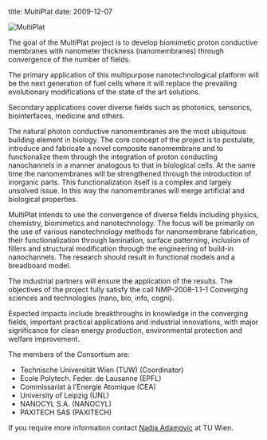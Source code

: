 title: MultiPlat
date: 2009-12-07 

<!--break-->
![MultiPlat](/4m-association/images/multiplat_logoweb1.jpg)  
 
The goal of the MultiPlat project is to develop biomimetic proton conductive membranes with nanometer thickness (nanomembranes) through convergence of the number of fields.  
  
The primary application of this multipurpose nanotechnological platform will be the next generation of fuel cells where it will replace the prevailing evolutionary modifications of the state of the art solutions.  
  
Secondary applications cover diverse fields such as photonics, sensorics, biointerfaces, medicine and others.  

The natural photon conductive nanomembranes are the most ubiquitous building element in biology. The core concept of the project is to postulate, introduce and fabricate a novel composite nanomembrane and to functionalize them through the integration of proton conducting nanochannels in a manner analogous to that in biological cells. At the same time the nanomembranes will be strengthened through the introduction of inorganic parts. This functionalization itself is a complex and largely unsolved issue. In this way the nanomembranes will merge artificial and biological properties.  
  
MultiPlat intends to use the convergence of diverse fields including physics, chemistry, biomimetics and nanotechnology. The focus will be primarily on the use of various nanotechnology methods for nanomembrane fabrication, their functionalization through lamination, surface patterning, inclusion of fillers and structural modification through the engineering of build-in nanochannels. The research should result in functional models and a breadboard model.  
  

The industrial partners will ensure the application of the results. The objectives of the project fully satisfy the call NMP-2008-1.1-1 Converging sciences and technologies (nano, bio, info, cogni).  
  
Expected impacts include breakthroughs in knowledge in the converging fields, important practical applications and industrial innovations, with major significance for clean energy production, environmental protection and welfare improvement.  
  
The members of the Consortium are:


* Technische Universität Wien (TUW)  (Coordinator)
* Ecole Polytech. Feder. de Lausanne (EPFL)  
* Commissariat à l’Energie Atomique (CEA)  
* University of Leipzig (UNL)  
* NANOCYL S.A. (NANOCYL)  
* PAXITECH SAS (PAXITECH)

If you require more information contact [Nadja Adamovic](mailto:Nadja.Adamovic@tuwien.ac.at) at TU Wien.